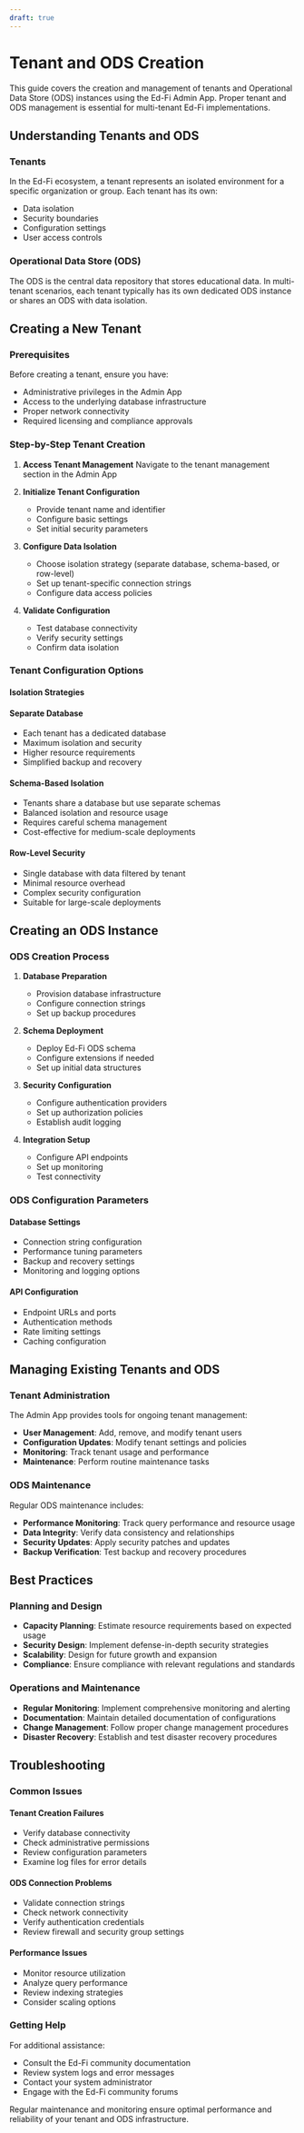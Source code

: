 ```yaml
---
draft: true
---
```


# Tenant and ODS Creation

This guide covers the creation and management of tenants and Operational Data Store (ODS) instances using the Ed-Fi Admin App. Proper tenant and ODS management is essential for multi-tenant Ed-Fi implementations.

## Understanding Tenants and ODS

### Tenants

In the Ed-Fi ecosystem, a tenant represents an isolated environment for a specific organization or group. Each tenant has its own:

* Data isolation
* Security boundaries
* Configuration settings
* User access controls

### Operational Data Store (ODS)

The ODS is the central data repository that stores educational data. In multi-tenant scenarios, each tenant typically has its own dedicated ODS instance or shares an ODS with data isolation.

## Creating a New Tenant

### Prerequisites

Before creating a tenant, ensure you have:

* Administrative privileges in the Admin App
* Access to the underlying database infrastructure
* Proper network connectivity
* Required licensing and compliance approvals

### Step-by-Step Tenant Creation

1. **Access Tenant Management**
   Navigate to the tenant management section in the Admin App

2. **Initialize Tenant Configuration**
   * Provide tenant name and identifier
   * Configure basic settings
   * Set initial security parameters

3. **Configure Data Isolation**
   * Choose isolation strategy (separate database, schema-based, or row-level)
   * Set up tenant-specific connection strings
   * Configure data access policies

4. **Validate Configuration**
   * Test database connectivity
   * Verify security settings
   * Confirm data isolation

### Tenant Configuration Options

#### Isolation Strategies

#### Separate Database

* Each tenant has a dedicated database
* Maximum isolation and security
* Higher resource requirements
* Simplified backup and recovery

#### Schema-Based Isolation

* Tenants share a database but use separate schemas
* Balanced isolation and resource usage
* Requires careful schema management
* Cost-effective for medium-scale deployments

#### Row-Level Security

* Single database with data filtered by tenant
* Minimal resource overhead
* Complex security configuration
* Suitable for large-scale deployments

## Creating an ODS Instance

### ODS Creation Process

1. **Database Preparation**
   * Provision database infrastructure
   * Configure connection strings
   * Set up backup procedures

2. **Schema Deployment**
   * Deploy Ed-Fi ODS schema
   * Configure extensions if needed
   * Set up initial data structures

3. **Security Configuration**
   * Configure authentication providers
   * Set up authorization policies
   * Establish audit logging

4. **Integration Setup**
   * Configure API endpoints
   * Set up monitoring
   * Test connectivity

### ODS Configuration Parameters

#### Database Settings

* Connection string configuration
* Performance tuning parameters
* Backup and recovery settings
* Monitoring and logging options

#### API Configuration

* Endpoint URLs and ports
* Authentication methods
* Rate limiting settings
* Caching configuration

## Managing Existing Tenants and ODS

### Tenant Administration

The Admin App provides tools for ongoing tenant management:

* **User Management**: Add, remove, and modify tenant users
* **Configuration Updates**: Modify tenant settings and policies
* **Monitoring**: Track tenant usage and performance
* **Maintenance**: Perform routine maintenance tasks

### ODS Maintenance

Regular ODS maintenance includes:

* **Performance Monitoring**: Track query performance and resource usage
* **Data Integrity**: Verify data consistency and relationships
* **Security Updates**: Apply security patches and updates
* **Backup Verification**: Test backup and recovery procedures

## Best Practices

### Planning and Design

* **Capacity Planning**: Estimate resource requirements based on expected usage
* **Security Design**: Implement defense-in-depth security strategies
* **Scalability**: Design for future growth and expansion
* **Compliance**: Ensure compliance with relevant regulations and standards

### Operations and Maintenance

* **Regular Monitoring**: Implement comprehensive monitoring and alerting
* **Documentation**: Maintain detailed documentation of configurations
* **Change Management**: Follow proper change management procedures
* **Disaster Recovery**: Establish and test disaster recovery procedures

## Troubleshooting

### Common Issues

#### Tenant Creation Failures

* Verify database connectivity
* Check administrative permissions
* Review configuration parameters
* Examine log files for error details

#### ODS Connection Problems

* Validate connection strings
* Check network connectivity
* Verify authentication credentials
* Review firewall and security group settings

#### Performance Issues

* Monitor resource utilization
* Analyze query performance
* Review indexing strategies
* Consider scaling options

### Getting Help

For additional assistance:

* Consult the Ed-Fi community documentation
* Review system logs and error messages
* Contact your system administrator
* Engage with the Ed-Fi community forums

Regular maintenance and monitoring ensure optimal performance and reliability of your tenant and ODS infrastructure.

